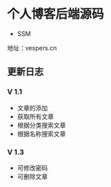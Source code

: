 # 个人博客后端源码

- SSM

地址：vespers.cn

## 更新日志

### V 1.1

- 文章的添加
- 获取所有文章
- 根据分类搜索文章
- 根据名称搜索文章

### V 1.3

- 可修改密码
- 可删除文章
